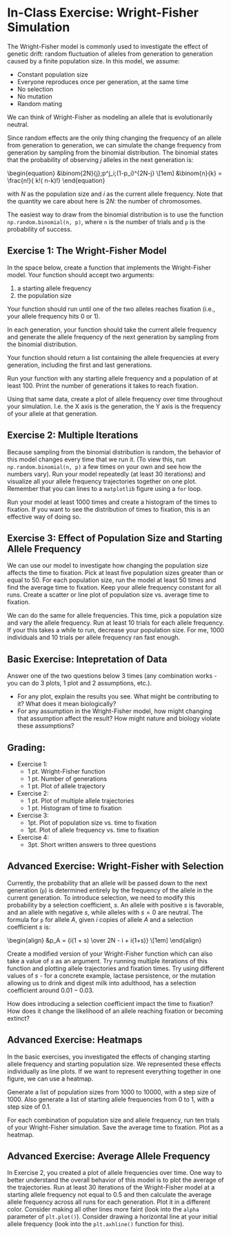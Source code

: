 # In-Class Exercise: Wright-Fisher Simulation

The Wright-Fisher model is commonly used to investigate the effect of genetic drift: random fluctuation of alleles from generation to generation caused by a finite population size. In this model, we assume:

* Constant population size
* Everyone reproduces once per generation, at the same time
* No selection
* No mutation
* Random mating

We can think of Wright-Fisher as modeling an allele that is evolutionarily neutral.

Since random effects are the only thing changing the frequency of an allele from generation to generation, we can simulate the change frequency from generation by sampling from the binomial distribution. The binomial states that the probability of observing $j$ alleles in the next generation is:

\begin{equation} 
&\binom{2N}{j}\;p^j_i\;(1-p_i)^{2N-j} \\[1em]
&\binom{n}{k} = \frac{n!}{ k!( n-k)!}
\end{equation} 

with $N$  as the population size and  $i$ as the current allele frequency. Note that the quantity we care about here is  $2N$: the number of chromosomes.

The easiest way to draw from the binomial distribution is to use the function `np.random.binomial(n, p)`, where `n` is the number of trials and `p` is the probability of success.

## Exercise 1: The Wright-Fisher Model

In the space below, create a function that implements the Wright-Fisher model. Your function should accept two arguments:

1. a starting allele frequency
2. the population size

Your function should run until one of the two alleles reaches fixation (i.e., your allele frequency hits 0 or 1).

In each generation, your function should take the current allele frequency and generate the allele frequency of the next generation by sampling from the binomial distribution. 

Your function should return a list containing the allele frequencies at every generation, including the first and last generations.

Run your function with any starting allele frequency and a population of at least 100. Print the number of generations it takes to reach fixation.

Using that same data, create a plot of allele frequency over time throughout your simulation. I.e. the X axis is the generation, the Y axis is the frequency of your allele at that generation. 

## Exercise 2: Multiple Iterations

Because sampling from the binomial distribution is random, the behavior of this model changes every time that we run it. (To view this, run  `np.random.binomial(n, p)` a few times on your own and see how the numbers vary). Run your model repeatedly (at least 30 iterations) and visualize all your allele frequency trajectories together on one plot. Remember that you can lines to a `matplotlib` figure using a `for` loop.

Run your model at least 1000 times and create a histogram of the times to fixation. If you want to see the distribution of times to fixation, this is an effective way of doing so. 

## Exercise 3: Effect of Population Size and Starting Allele Frequency

We can use our model to investigate how changing the population size affects the time to fixation. Pick at least five population sizes greater than or equal to 50. For each population size, run the model at least 50 times and find the average time to fixation. Keep your allele frequency constant for all runs. Create a scatter or line plot of population size vs. average time to fixation.

We can do the same for allele frequencies. This time, pick a population size and vary the allele frequency. Run at least 10 trials for each allele frequency. If your this takes a while to run, decrease your population size. For me, 1000 individuals and 10 trials per allele frequency ran fast enough.

## Basic Exercise: Intepretation of Data

Answer one of the two questions below 3 times (any combination works - you can do 3 plots, 1 plot and 2 assumptions, etc.).

* For any plot, explain the results you see. What might be contributing to it? What does it mean biologically?
* For any assumption in the Wright-Fisher model, how might changing that assumption affect the result? How might nature and biology violate these assumptions?

## Grading: 

* Exercise 1: 
    - 1 pt. Wright-Fisher function
    - 1 pt. Number of generations
    - 1 pt. Plot of allele trajectory 
* Exercise 2: 
    - 1 pt. Plot of multiple allele trajectories
    - 1 pt. Histogram of time to fixation
* Exercise 3: 
    - 1pt. Plot of population size vs. time to fixation
    - 1pt. Plot of allele frequency vs. time to fixation
* Exercise 4: 
    - 3pt. Short written answers to three questions


## Advanced Exercise: Wright-Fisher with Selection

Currently, the probability that an allele will be passed down to the next generation (`p`) is determined entirely by the frequency of the allele in the current generation. To introduce selection, we need to modify this probability by a selection coefficient, $s$. An allele with positive $s$ is favorable, and an allele with negative $s$, while alleles with $s = 0$ are neutral. The formula for `p` for allele $A$, given $i$ copies of allele $A$ and a selection coefficient $s$ is: 

\begin{align}
&p_A = {i(1 + s) \over  2N - i + i(1+s)} \\[1em]
\end{align}

Create a modified version of your Wright-Fisher function which can also take a value of $s$ as an argument. Try running multiple iterations of this function and plotting allele trajectories and fixation times. Try using different values of $s$ - for a concrete example, lactase persistence, or the mutation allowing us to drink and digest milk into adulthood, has a selection coefficient around $0.01 - 0.03$.

How does introducing a selection coefficient impact the time to fixation? How does it change the likelihood of an allele reaching fixation or becoming extinct?  

## Advanced Exercise: Heatmaps

In the basic exercises, you investigated the effects of changing starting allele frequency and starting population size. We represented these effects individually as line plots. If we want to represent everything together in one figure, we can use a heatmap.

Generate a list of population sizes from 1000 to 10000, with a step size of 1000. Also generate a list of starting allele frequencies from 0 to 1, with a step size of 0.1.

For each combination of population size and allele frequency, run ten trials of your Wright-Fisher simulation. Save the average time to fixation. Plot as a heatmap.

## Advanced Exercise: Average Allele Frequency

In Exercise 2, you created a plot of allele frequencies over time. One way to better understand the overall behavior of this model is to plot the average of the trajectories. Run at least 30 iterations of the Wright-Fisher model at a starting allele frequency not equal to $0.5$ and then calculate the average allele frequency across all runs for each generation. Plot it in a different color. Consider making all other lines more faint (look into the `alpha` parameter of `plt.plot()`). Consider drawing a horizontal line at your initial allele frequency (look into the `plt.axhline()` function for this).
